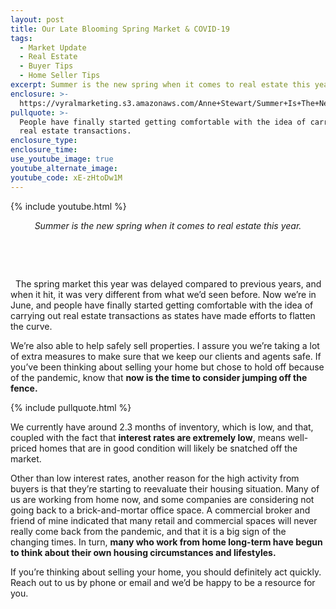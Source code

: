 ```yaml
---
layout: post
title: Our Late Blooming Spring Market & COVID-19
tags:
  - Market Update
  - Real Estate
  - Buyer Tips
  - Home Seller Tips
excerpt: Summer is the new spring when it comes to real estate this year.
enclosure: >-
  https://vyralmarketing.s3.amazonaws.com/Anne+Stewart/Summer+Is+The+New+Spring.mp4
pullquote: >-
  People have finally started getting comfortable with the idea of carrying out
  real estate transactions.
enclosure_type:
enclosure_time:
use_youtube_image: true
youtube_alternate_image:
youtube_code: xE-zHtoDw1M
---
```


{% include youtube.html %}

<center><em>Summer is the new spring when it comes to real estate this year.</em></center>

&nbsp;

<center>&nbsp;</center>

&nbsp; The spring market this year was delayed compared to previous years, and when it hit, it was very different from what we’d seen before. Now we’re in June, and people have finally started getting comfortable with the idea of carrying out real estate transactions as states have made efforts to flatten the curve.

We’re also able to help safely sell properties. I assure you we’re taking a lot of extra measures to make sure that we keep our clients and agents safe. If you’ve been thinking about selling your home but chose to hold off because of the pandemic, know that **now is the time to consider jumping off the fence.**

{% include pullquote.html %}

We currently have around 2.3 months of inventory, which is low, and that, coupled with the fact that **interest rates are extremely low**, means well-priced homes that are in good condition will likely be snatched off the market.&nbsp;

Other than low interest rates, another reason for the high activity from buyers is that they’re starting to reevaluate their housing situation. Many of us are working from home now, and some companies are considering not going back to a brick-and-mortar office space. A commercial broker and friend of mine indicated that many retail and commercial spaces will never really come back from the pandemic, and that it is a big sign of the changing times. In turn, **many who work from home long-term have begun to think about their own housing circumstances and lifestyles.**

If you’re thinking about selling your home, you should definitely act quickly. Reach out to us by phone or email and we’d be happy to be a resource for you.